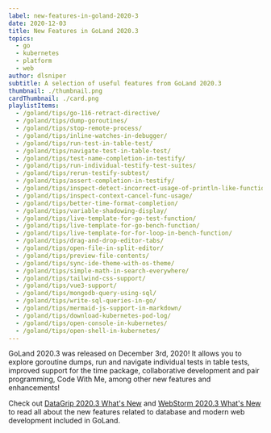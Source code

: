```yaml
---
label: new-features-in-goland-2020-3
date: 2020-12-03
title: New Features in GoLand 2020.3
topics:
  - go
  - kubernetes
  - platform
  - web
author: dlsniper
subtitle: A selection of useful features from GoLand 2020.3
thumbnail: ./thumbnail.png
cardThumbnail: ./card.png
playlistItems:
  - /goland/tips/go-116-retract-directive/
  - /goland/tips/dump-goroutines/
  - /goland/tips/stop-remote-process/
  - /goland/tips/inline-watches-in-debugger/
  - /goland/tips/run-test-in-table-test/
  - /goland/tips/navigate-test-in-table-test/
  - /goland/tips/test-name-completion-in-testify/
  - /goland/tips/run-individual-testify-test-suites/
  - /goland/tips/rerun-testify-subtest/
  - /goland/tips/assert-completion-in-testify/
  - /goland/tips/inspect-detect-incorrect-usage-of-println-like-function/
  - /goland/tips/inspect-context-cancel-func-usage/
  - /goland/tips/better-time-format-completion/
  - /goland/tips/variable-shadowing-display/
  - /goland/tips/live-template-for-go-test-function/
  - /goland/tips/live-template-for-go-bench-function/
  - /goland/tips/live-template-for-for-loop-in-bench-function/
  - /goland/tips/drag-and-drop-editor-tabs/
  - /goland/tips/open-file-in-split-editor/
  - /goland/tips/preview-file-contents/
  - /goland/tips/sync-ide-theme-with-os-theme/
  - /goland/tips/simple-math-in-search-everywhere/
  - /goland/tips/tailwind-css-support/
  - /goland/tips/vue3-support/
  - /goland/tips/mongodb-query-using-sql/
  - /goland/tips/write-sql-queries-in-go/
  - /goland/tips/mermaid-js-support-in-markdown/
  - /goland/tips/download-kubernetes-pod-log/
  - /goland/tips/open-console-in-kubernetes/
  - /goland/tips/open-shell-in-kubernetes/
---
```


GoLand 2020.3 was released on December 3rd, 2020! It allows you to explore
goroutine dumps, run and navigate individual tests in table tests, improved
support for the time package, collaborative development and pair programming,
Code With Me, among other new features and enhancements!

Check out <a href="https://www.jetbrains.com/datagrip/whatsnew/2020-3/">
DataGrip 2020.3 What's New</a>
and <a href="https://www.jetbrains.com/webstorm/whatsnew/2020-3/">
WebStorm 2020.3 What's New</a> to read all about the new features
related to database and modern web development included in GoLand.
